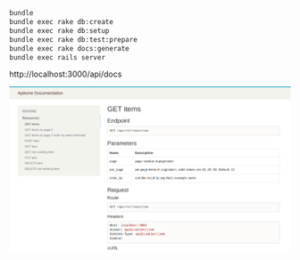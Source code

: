 ````
bundle
bundle exec rake db:create
bundle exec rake db:setup
bundle exec rake db:test:prepare
bundle exec rake docs:generate
bundle exec rails server
````

http://localhost:3000/api/docs

![](https://github.com/amolpujari/api/blob/master/example.png)
